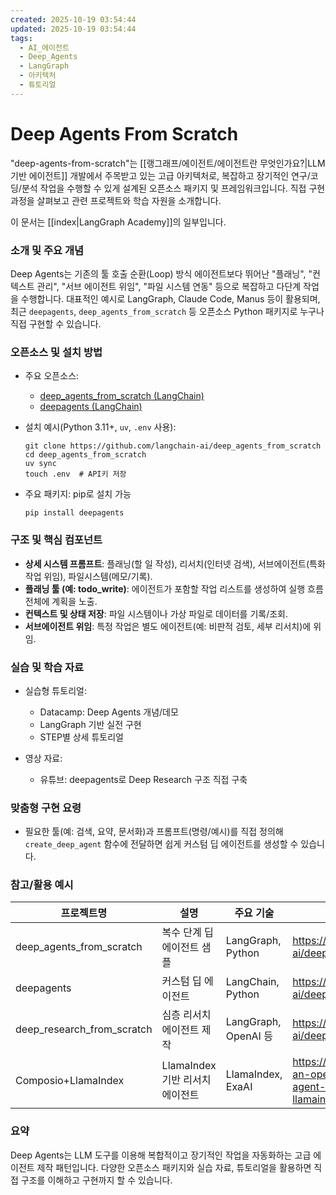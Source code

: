 ```yaml
---
created: 2025-10-19 03:54:44
updated: 2025-10-19 03:54:44
tags:
  - AI_에이전트
  - Deep_Agents
  - LangGraph
  - 아키텍처
  - 튜토리얼
---
```

# Deep Agents From Scratch

"deep-agents-from-scratch"는 [[랭그래프/에이전트/에이전트란 무엇인가요?|LLM 기반 에이전트]] 개발에서 주목받고 있는 고급 아키텍처로, 복잡하고 장기적인 연구/코딩/분석 작업을 수행할 수 있게 설계된 오픈소스 패키지 및 프레임워크입니다. 직접 구현 과정을 살펴보고 관련 프로젝트와 학습 자원을 소개합니다.

이 문서는 [[index|LangGraph Academy]]의 일부입니다.

### 소개 및 주요 개념

Deep Agents는 기존의 툴 호출 순환(Loop) 방식 에이전트보다 뛰어난 "플래닝", "컨텍스트 관리", "서브 에이전트 위임", "파일 시스템 연동" 등으로 복잡하고 다단계 작업을 수행합니다. 대표적인 예시로 LangGraph, Claude Code, Manus 등이 활용되며, 최근 `deepagents`, `deep_agents_from_scratch` 등 오픈소스 Python 패키지로 누구나 직접 구현할 수 있습니다.

### 오픈소스 및 설치 방법

- 주요 오픈소스:
  - [deep_agents_from_scratch (LangChain)](https://github.com/langchain-ai/deep_research_from_scratch)
  - [deepagents (LangChain)](https://github.com/langchain-ai/deepagents)

- 설치 예시(Python 3.11+, `uv`, `.env` 사용):

  ```
  git clone https://github.com/langchain-ai/deep_agents_from_scratch
  cd deep_agents_from_scratch
  uv sync
  touch .env  # API키 저장
  ```

- 주요 패키지: pip로 설치 가능

  ```
  pip install deepagents
  ```

### 구조 및 핵심 컴포넌트

- **상세 시스템 프롬프트**: 플래닝(할 일 작성), 리서치(인터넷 검색), 서브에이전트(특화 작업 위임), 파일시스템(메모/기록).
- **플래닝 툴 (예: todo_write)**: 에이전트가 포함할 작업 리스트를 생성하여 실행 흐름 전체에 계획을 노출.
- **컨텍스트 및 상태 저장**: 파일 시스템이나 가상 파일로 데이터를 기록/조회.
- **서브에이전트 위임**: 특정 작업은 별도 에이전트(예: 비판적 검토, 세부 리서치)에 위임.

### 실습 및 학습 자료

- 실습형 튜토리얼:
  - Datacamp: Deep Agents 개념/데모
  - LangGraph 기반 실전 구현
  - STEP별 상세 튜토리얼

- 영상 자료:
  - 유튜브: deepagents로 Deep Research 구조 직접 구축

### 맞춤형 구현 요령

- 필요한 툴(예: 검색, 요약, 문서화)과 프롬프트(명령/예시)를 직접 정의해 `create_deep_agent` 함수에 전달하면 쉽게 커스텀 딥 에이전트를 생성할 수 있습니다.

### 참고/활용 예시

| 프로젝트명                   | 설명                       | 주요 기술     | 링크                   |
|-----------------------------|----------------------------|--------------|------------------------|
| deep_agents_from_scratch    | 복수 단계 딥 에이전트 샘플 | LangGraph, Python | <https://github.com/langchain-ai/deep-agents-from-scratch> |
| deepagents                  | 커스텀 딥 에이전트          | LangChain, Python | <https://github.com/langchain-ai/deepagents> |
| deep_research_from_scratch  | 심층 리서치 에이전트 제작   | LangGraph, OpenAI 등 | <https://github.com/langchain-ai/deep_research_from_scratch> |
| Composio+LlamaIndex         | LlamaIndex 기반 리서치 에이전트 | LlamaIndex, ExaAI | <https://dev.to/composiodev/building-an-open-source-deep-research-agent-from-scratch-using-llamaindex-composio-exaai-4j9b> |

### 요약

Deep Agents는 LLM 도구를 이용해 복합적이고 장기적인 작업을 자동화하는 고급 에이전트 제작 패턴입니다. 다양한 오픈소스 패키지와 실습 자료, 튜토리얼을 활용하면 직접 구조를 이해하고 구현까지 할 수 있습니다.
